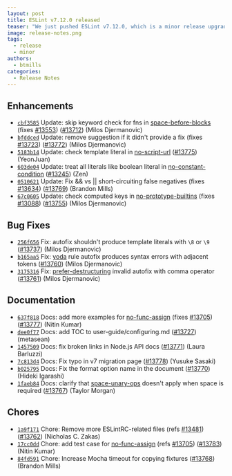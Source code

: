 ```yaml
---
layout: post
title: ESLint v7.12.0 released
teaser: "We just pushed ESLint v7.12.0, which is a minor release upgrade of ESLint. This release adds some new features and fixes several bugs found in the previous release."
image: release-notes.png
tags:
  - release
  - minor
authors:
  - btmills
categories:
  - Release Notes
---
```


## Enhancements

* [`cbf3585`](https://github.com/eslint/eslint/commit/cbf3585f1d6c60414c07380367a8b4505ee3538d) Update: skip keyword check for fns in [space-before-blocks](/docs/rules/space-before-blocks) (fixes [#13553](https://github.com/eslint/eslint/issues/13553)) ([#13712](https://github.com/eslint/eslint/issues/13712)) (Milos Djermanovic)
* [`bfddced`](https://github.com/eslint/eslint/commit/bfddcedace5587d662c840c2edf33062b54a178e) Update: remove suggestion if it didn't provide a fix (fixes [#13723](https://github.com/eslint/eslint/issues/13723)) ([#13772](https://github.com/eslint/eslint/issues/13772)) (Milos Djermanovic)
* [`5183b14`](https://github.com/eslint/eslint/commit/5183b14a2420b42b4089fb134a61ae57142f31fd) Update: check template literal in [no-script-url](/docs/rules/no-script-url) ([#13775](https://github.com/eslint/eslint/issues/13775)) (YeonJuan)
* [`603de04`](https://github.com/eslint/eslint/commit/603de04cab5e700df12999af2918decd4da9d11b) Update: treat all literals like boolean literal in [no-constant-condition](/docs/rules/no-constant-condition) ([#13245](https://github.com/eslint/eslint/issues/13245)) (Zen)
* [`0510621`](https://github.com/eslint/eslint/commit/05106212985cb1ffa1e6fa996a57f6fd2fc3c970) Update: Fix && vs || short-circuiting false negatives (fixes [#13634](https://github.com/eslint/eslint/issues/13634)) ([#13769](https://github.com/eslint/eslint/issues/13769)) (Brandon Mills)
* [`67c0605`](https://github.com/eslint/eslint/commit/67c06059dd1ddcee6f369c650ce71220da1510c3) Update: check computed keys in [no-prototype-builtins](/docs/rules/no-prototype-builtins) (fixes [#13088](https://github.com/eslint/eslint/issues/13088)) ([#13755](https://github.com/eslint/eslint/issues/13755)) (Milos Djermanovic)

## Bug Fixes

* [`256f656`](https://github.com/eslint/eslint/commit/256f656455b47bcf9ed3fc30fbf72532678f97da) Fix: autofix shouldn't produce template literals with `\8` or `\9` ([#13737](https://github.com/eslint/eslint/issues/13737)) (Milos Djermanovic)
* [`b165aa5`](https://github.com/eslint/eslint/commit/b165aa5f4d4d19328f13ab80e5f058cbce94c3a6) Fix: [yoda](/docs/rules/yoda) rule autofix produces syntax errors with adjacent tokens ([#13760](https://github.com/eslint/eslint/issues/13760)) (Milos Djermanovic)
* [`3175316`](https://github.com/eslint/eslint/commit/3175316db26aebef4b19e269aca90c8ce3955363) Fix: [prefer-destructuring](/docs/rules/prefer-destructuring) invalid autofix with comma operator ([#13761](https://github.com/eslint/eslint/issues/13761)) (Milos Djermanovic)

## Documentation

* [`637f818`](https://github.com/eslint/eslint/commit/637f8187404ded600fb3d4013b3cd495d5ae675b) Docs: add more examples for [no-func-assign](/docs/rules/no-func-assign) (fixes [#13705](https://github.com/eslint/eslint/issues/13705)) ([#13777](https://github.com/eslint/eslint/issues/13777)) (Nitin Kumar)
* [`dee0f77`](https://github.com/eslint/eslint/commit/dee0f7764a1d5a323c89b22c4db94acee2b3c718) Docs: add TOC to user-guide/configuring.md ([#13727](https://github.com/eslint/eslint/issues/13727)) (metasean)
* [`1457509`](https://github.com/eslint/eslint/commit/145750991b04fd4cfb3fff3c5d4211a4428e011c) Docs: fix broken links in Node.js API docs ([#13771](https://github.com/eslint/eslint/issues/13771)) (Laura Barluzzi)
* [`7c813d4`](https://github.com/eslint/eslint/commit/7c813d458f9aedf7a94351d137728a4647542879) Docs: Fix typo in v7 migration page ([#13778](https://github.com/eslint/eslint/issues/13778)) (Yusuke Sasaki)
* [`b025795`](https://github.com/eslint/eslint/commit/b0257953be704d0bb387fc15afd7859fd6f19ba5) Docs: Fix the format option name in the document ([#13770](https://github.com/eslint/eslint/issues/13770)) (Hideki Igarashi)
* [`1faeb84`](https://github.com/eslint/eslint/commit/1faeb84e663d88c5d85a3cb3f15cd224cc552c2d) Docs: clarify that [space-unary-ops](/docs/rules/space-unary-ops) doesn't apply when space is required ([#13767](https://github.com/eslint/eslint/issues/13767)) (Taylor Morgan)

## Chores

* [`1a9f171`](https://github.com/eslint/eslint/commit/1a9f17151a4e93eb17c8a2bf4f0a5320cce616de) Chore: Remove more ESLintRC-related files (refs [#13481](https://github.com/eslint/eslint/issues/13481)) ([#13762](https://github.com/eslint/eslint/issues/13762)) (Nicholas C. Zakas)
* [`17cc0dd`](https://github.com/eslint/eslint/commit/17cc0dd9b5d2d500359c36881cd3e5637443c133) Chore: add test case for [no-func-assign](/docs/rules/no-func-assign) (refs [#13705](https://github.com/eslint/eslint/issues/13705)) ([#13783](https://github.com/eslint/eslint/issues/13783)) (Nitin Kumar)
* [`84fd591`](https://github.com/eslint/eslint/commit/84fd591c234accc41bb5af555f178825012fd35d) Chore: Increase Mocha timeout for copying fixtures ([#13768](https://github.com/eslint/eslint/issues/13768)) (Brandon Mills)
